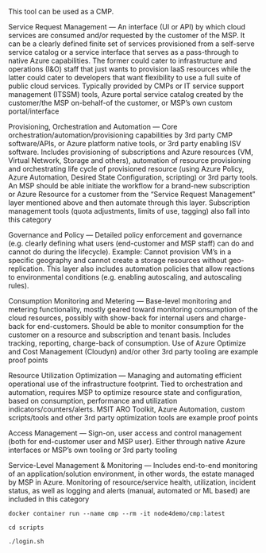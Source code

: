 This tool can be used as a CMP.

Service Request Management — An interface (UI or API) by which cloud services are consumed and/or requested by the customer of the MSP. It can be a clearly defined finite set of services provisioned from a self-serve service catalog or a service interface that serves as a pass-through to native Azure capabilities. The former could cater to infrastructure and operations (I&O) staff that just wants to provision IaaS resources while the latter could cater to developers that want flexibility to use a full suite of public cloud services. Typically provided by CMPs or IT service support management (ITSSM) tools, Azure portal service catalog created by the customer/the MSP on-behalf-of the customer, or MSP’s own custom portal/interface

Provisioning, Orchestration and Automation — Core orchestration/automation/provisioning capabilities by 3rd party CMP software/APIs, or Azure platform native tools, or 3rd party enabling ISV software. Includes provisioning of subscriptions and Azure resources (VM, Virtual Network, Storage and others), automation of resource provisioning and orchestrating life cycle of provisioned resource (using Azure Policy, Azure Automation, Desired State Configuration, scripting) or 3rd party tools. An MSP should be able initiate the workflow for a brand-new subscription or Azure Resource for a customer from the “Service Request Management” layer mentioned above and then automate through this layer. Subscription management tools (quota adjustments, limits of use, tagging) also fall into this category

Governance and Policy — Detailed policy enforcement and governance (e.g. clearly defining what users (end-customer and MSP staff) can do and cannot do during the lifecycle). Example: Cannot provision VM’s in a specific geography and cannot create a storage resources without geo-replication. This layer also includes automation policies that allow reactions to environmental conditions (e.g. enabling autoscaling, and autoscaling rules).

Consumption Monitoring and Metering — Base-level monitoring and metering functionality, mostly geared toward monitoring consumption of the cloud resources, possibly with show-back for internal users and charge-back for end-customers. Should be able to monitor consumption for the customer on a resource and subscription and tenant basis. Includes tracking, reporting, charge-back of consumption. Use of Azure Optimize and Cost Management (Cloudyn) and/or other 3rd party tooling are example proof points
	
Resource Utilization Optimization — Managing and automating efficient operational use of the infrastructure footprint. Tied to orchestration and automation, requires MSP to optimize resource state and configuration, based on consumption, performance and utilization indicators/counters/alerts. MSIT ARO Toolkit, Azure Automation, custom scripts/tools and other 3rd party optimization tools are example proof points

Access Management — Sign-on, user access and control management (both for end-customer user and MSP user). Either through native Azure interfaces or MSP’s own tooling or 3rd party tooling

Service-Level Management & Monitoring — Includes end-to-end monitoring of an application/solution environment, in other words, the estate managed by MSP in Azure. Monitoring of resource/service health, utilization, incident status, as well as logging and alerts (manual, automated or ML based) are included in this category

```
docker container run --name cmp --rm -it node4demo/cmp:latest
```

```
cd scripts
```

```
./login.sh
```
